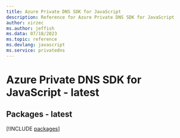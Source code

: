 ```yaml
---
title: Azure Private DNS SDK for JavaScript
description: Reference for Azure Private DNS SDK for JavaScript
author: xirzec
ms.author: jeffish
ms.data: 07/18/2023
ms.topic: reference
ms.devlang: javascript
ms.service: privatedns
---
```

# Azure Private DNS SDK for JavaScript - latest
## Packages - latest
[!INCLUDE [packages](private-dns-index.md)]